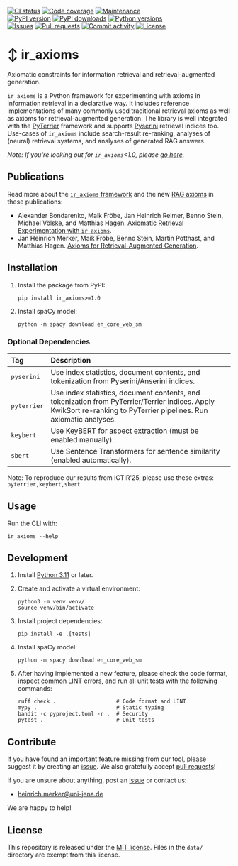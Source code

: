 [![CI status](https://img.shields.io/github/actions/workflow/status/webis-de/ir_axioms/ci.yml?branch=main&style=flat-square)](https://github.com/webis-de/ir_axioms/actions/workflows/ci.yml)
[![Code coverage](https://img.shields.io/codecov/c/github/webis-de/ir_axioms?style=flat-square)](https://codecov.io/github/webis-de/ir_axioms/)
[![Maintenance](https://img.shields.io/maintenance/yes/2025?style=flat-square)](https://github.com/webis-de/ir_axioms/graphs/contributors)  
[![PyPI version](https://img.shields.io/pypi/v/ir-axioms?style=flat-square)](https://pypi.org/project/ir-axioms/)
[![PyPI downloads](https://img.shields.io/pypi/dm/ir-axioms?style=flat-square)](https://pypi.org/project/ir-axioms/)
[![Python versions](https://img.shields.io/pypi/pyversions/ir-axioms?style=flat-square)](https://pypi.org/project/ir-axioms/)  
[![Issues](https://img.shields.io/github/issues/webis-de/ir_axioms?style=flat-square)](https://github.com/webis-de/ir_axioms/issues)
[![Pull requests](https://img.shields.io/github/issues-pr/webis-de/ir_axioms?style=flat-square)](https://github.com/webis-de/ir_axioms/pulls)
[![Commit activity](https://img.shields.io/github/commit-activity/m/webis-de/ir_axioms?style=flat-square)](https://github.com/webis-de/ir_axioms/commits)
[![License](https://img.shields.io/github/license/webis-de/ir_axioms?style=flat-square)](LICENSE)

# ↕️ ir_axioms

Axiomatic constraints for information retrieval and retrieval-augmented generation.

`ir_axioms` is a Python framework for experimenting with axioms in information retrieval in a declarative way.
It includes reference implementations of many commonly used traditional retrieval axioms as well as axioms for retrieval-augmented generation.
The library is well integrated with the [PyTerrier](https://github.com/terrier-org/pyterrier) framework and supports [Pyserini](https://github.com/castorini/pyserini) retrieval indices too.
Use-cases of `ir_axioms` include search-result re-ranking, analyses of (neural) retrieval systems, and analyses of generated RAG answers.

_Note: If you're looking out for `ir_axioms`<1.0, please [go here](https://github.com/webis-de/ir_axioms/tree/legacy)._

## Publications

Read more about the [`ir_axioms` framework](https://webis.de/publications.html?q=axiom#bondarenko_2022d) and the new [RAG axioms](https://webis.de/publications.html?q=axiom#merker_2025b) in these publications:

- Alexander Bondarenko, Maik Fröbe, Jan Heinrich Reimer, Benno Stein, Michael Völske, and Matthias Hagen. [Axiomatic Retrieval Experimentation with `ir_axioms`](https://webis.de/publications.html?q=axiom#bondarenko_2022d).
- Jan Heinrich Merker, Maik Fröbe, Benno Stein, Martin Potthast, and Matthias Hagen. [Axioms for Retrieval-Augmented Generation](https://webis.de/publications.html?q=axiom#merker_2025b).

## Installation

1. Install the package from PyPI:

   ```shell
   pip install ir_axioms>=1.0
   ```

2. Install spaCy model:

   ```shell
   python -m spacy download en_core_web_sm
   ```

### Optional Dependencies

| Tag | Description |
|:--|:--|
| `pyserini` | Use index statistics, document contents, and tokenization from Pyserini/Anserini indices. |
| `pyterrier` | Use index statistics, document contents, and tokenization from PyTerrier/Terrier indices. Apply KwikSort re-ranking to PyTerrier pipelines. Run axiomatic analyses. |
| `keybert` | Use KeyBERT for aspect extraction (must be enabled manually). |
| `sbert` | Use Sentence Transformers for sentence similarity (enabled automatically). |

Note: To reproduce our results from ICTIR'25, please use these extras: `pyterrier,keybert,sbert`

## Usage

Run the CLI with:

```shell
ir_axioms --help
```

## Development

1. Install [Python 3.11](https://python.org/downloads/) or later.
2. Create and activate a virtual environment:

   ```shell
   python3 -m venv venv/
   source venv/bin/activate
   ```

3. Install project dependencies:

   ```shell
   pip install -e .[tests]
   ```

4. Install spaCy model:

   ```shell
   python -m spacy download en_core_web_sm
   ```

5. After having implemented a new feature, please check the code format, inspect common LINT errors, and run all unit tests with the following commands:

   ```shell
   ruff check .                   # Code format and LINT
   mypy .                         # Static typing
   bandit -c pyproject.toml -r .  # Security
   pytest .                       # Unit tests
   ```

## Contribute

If you have found an important feature missing from our tool, please suggest it by creating an [issue](https://github.com/webis-de/ir_axioms/issues). We also gratefully accept [pull requests](https://github.com/webis-de/ir_axioms/pulls)!

If you are unsure about anything, post an [issue](https://github.com/webis-de/ir_axioms/issues/new) or contact us:

- [heinrich.merker@uni-jena.de](mailto:heinrich.merker@uni-jena.de)

We are happy to help!

## License

This repository is released under the [MIT license](LICENSE).
Files in the `data/` directory are exempt from this license.
